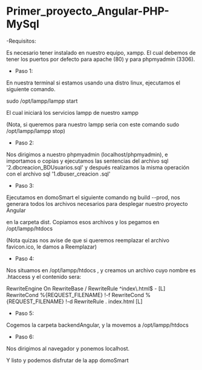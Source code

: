 # Primer_proyecto_Angular-PHP-MySql

-Requisitos:
	
Es necesario tener instalado en nuestro equipo, xampp. El cual debemos de tener los puertos por defecto 
	para apache (80) y para phpmyadmin (3306).

- Paso 1:

En nuestra terminal si estamos usando una distro linux, ejecutamos el siguiente comando.

sudo /opt/lampp/lampp start

El cual iniciará los servicios lampp de nuestro xampp

(Nota, si queremos para nuestro lampp seria con este comando sudo /opt/lampp/lampp stop)

- Paso 2:

Nos dirigimos a nuestro phpmyadmin (localhost/phpmyadmin), e importamos o copias y ejecutamos las sentencias del archivo sql
	'2.dbcreacion_BDUsuarios.sql' y después realizamos la misma operación con el archivo sql '1.dbuser_creacion .sql'

- Paso 3:

Ejecutamos en domoSmart el siguiente comando ng build --prod, nos generara todos los archivos necesarios para desplegar nuestro proyecto Angular

en la carpeta dist. Copiamos esos archivos y los pegamos en /opt/lampp/htdocs

(Nota quizas nos avise de que si queremos reemplazar el archivo favicon.ico, le damos a Reemplazar)

- Paso 4:

Nos situamos en /opt/lampp/htdocs , y creamos un archivo cuyo nombre es .htaccess
	y el contenido sera:

<IfModule mod_rewrite.c>	
	RewriteEngine On
	RewriteBase /
	RewriteRule ^index\.html$ - [L]
	RewriteCond %{REQUEST_FILENAME} !-f
	RewriteCond %{REQUEST_FILENAME} !-d
	RewriteRule . index.html [L]
</IfModule>

- Paso 5:

Cogemos la carpeta backendAngular, y la movemos a /opt/lampp/htdocs

- Paso 6:

Nos dirigimos al navegador y ponemos localhost. 

Y listo y podemos disfrutar de la app domoSmart
